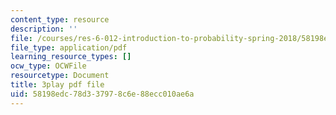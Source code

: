 ```yaml
---
content_type: resource
description: ''
file: /courses/res-6-012-introduction-to-probability-spring-2018/58198edc78d337978c6e88ecc010ae6a_d5mV88S2fNY.pdf
file_type: application/pdf
learning_resource_types: []
ocw_type: OCWFile
resourcetype: Document
title: 3play pdf file
uid: 58198edc-78d3-3797-8c6e-88ecc010ae6a
---
```

